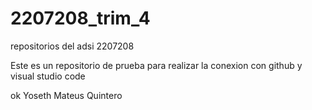 # 2207208_trim_4
repositorios del adsi 2207208

Este es un repositorio de prueba para realizar la conexion con github y visual studio code


ok
Yoseth Mateus Quintero
